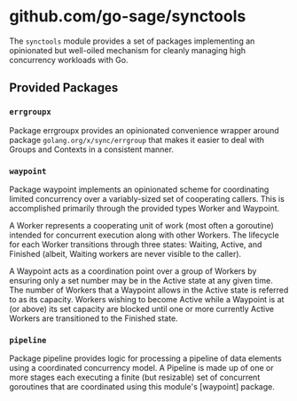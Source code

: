 
# github.com/go-sage/synctools

The `synctools` module provides a set of packages implementing an opinionated
but well-oiled mechanism for cleanly managing high concurrency workloads with
Go.

## Provided Packages

### `errgroupx`

Package errgroupx provides an opinionated convenience wrapper around package
`golang.org/x/sync/errgroup` that makes it easier to deal with Groups and
Contexts in a consistent manner.


### `waypoint`

Package waypoint implements an opinionated scheme for coordinating limited
concurrency over a variably-sized set of cooperating callers. This is
accomplished primarily through the provided types Worker and Waypoint.

A Worker represents a cooperating unit of work (most often a goroutine)
intended for concurrent execution along with other Workers. The lifecycle
for each Worker transitions through three states: Waiting, Active, and
Finished (albeit, Waiting workers are never visible to the caller).

A Waypoint acts as a coordination point over a group of Workers by ensuring
only a set number may be in the Active state at any given time. The number
of Workers that a Waypoint allows in the Active state is referred to as its
capacity. Workers wishing to become Active while a Waypoint is at (or above)
its set capacity are blocked until one or more currently Active Workers are
transitioned to the Finished state.

### `pipeline`

Package pipeline provides logic for processing a pipeline of data elements
using a coordinated concurrency model. A Pipeline is made up of one or more
stages each executing a finite (but resizable) set of concurrent goroutines
that are coordinated using this module's [waypoint] package.

